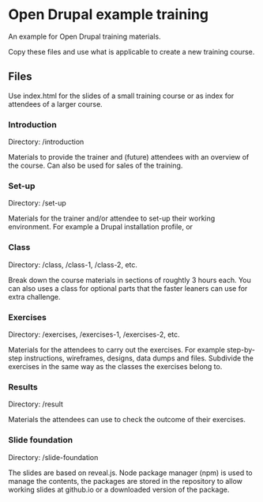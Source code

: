 # Open Drupal example training

An example for Open Drupal training materials.

Copy these files and use what is applicable to create a new training course.

## Files
Use index.html for the slides of a small training course or as index for attendees of a larger course.

### Introduction
Directory: /introduction

Materials to provide the trainer and (future) attendees with an overview of the course. Can also be used for sales of the training.

### Set-up
Directory: /set-up

Materials for the trainer and/or attendee to set-up their working environment. For example a Drupal installation profile, or 

### Class
Directory: /class, /class-1, /class-2, etc.

Break down the course materials in sections of roughtly 3 hours each. You can also uses a class for optional parts that the faster leaners can use for extra challenge.

### Exercises
Directory: /exercises, /exercises-1, /exercises-2, etc.

Materials for the attendees to carry out the exercises. For example step-by-step instructions, wireframes, designs, data dumps and files.
Subdivide the exercises in the same way as the classes the exercises belong to.

### Results
Directory: /result

Materials the attendees can use to check the outcome of their exercises.

### Slide foundation
Directory: /slide-foundation

The slides are based on reveal.js. Node package manager (npm) is used to manage the contents, the packages are stored in
the repository to allow working slides at github.io or a downloaded version of the package.